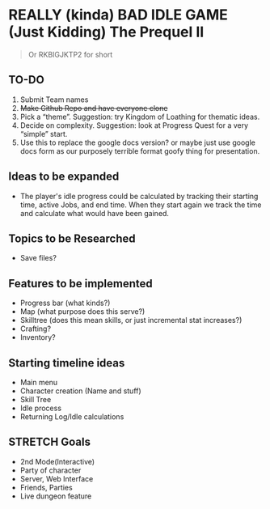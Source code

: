 # REALLY (kinda) BAD IDLE GAME (Just Kidding) The Prequel II

> Or RKBIGJKTP2 for short

## TO-DO

1. Submit Team names 
2. ~~Make Github Repo and have everyone clone~~
3. Pick a “theme”.  Suggestion: try Kingdom of Loathing for thematic ideas.
4. Decide on complexity.  Suggestion: look at Progress Quest for a very “simple” start.
5. Use this to replace the google docs version? or maybe just use google docs form as our purposely terrible format goofy thing for presentation.

## Ideas to be expanded

* The player's idle progress could be calculated by tracking their starting time, active Jobs, and end time. When they start again we track the time and calculate what would have been gained.

## Topics to be Researched

* Save files?

## Features to be implemented

* Progress bar (what kinds?)
* Map (what purpose does this serve?)
* Skilltree (does this mean skills, or just incremental stat increases?)
* Crafting?
* Inventory?

## Starting timeline ideas

* Main menu
* Character creation (Name and stuff)
* Skill Tree
* Idle process
* Returning Log/Idle calculations

## STRETCH Goals

* 2nd Mode(Interactive)
* Party of character
* Server, Web Interface
* Friends, Parties
* Live dungeon feature

